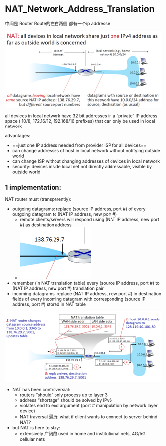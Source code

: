 

# NAT_Network_Address_Translation

中间是 Router 
Route的左右两侧 都有一个ip addresse 

![](image/Pasted%20image%2020241112194549.png)


all devices in local network have 32 bit addresses in a “private” IP address space ( 10/8, 172.16/12, 192.168/16 prefixes) that can only be used in local network

advantages:
- ==just one IP address needed from provider ISP for all devices==
- can change addresses of host in local network without notifying outside world
- can change ISP without changing addresses of devices in local network
- security: devices inside local net not directly addressable, visible by outside world



## 1 implementation:

NAT router must (transparently):
- outgoing datagrams: replace (source IP address, port #) of every outgoing datagram to (NAT IP address, new port #)
    - remote clients/servers will respond using (NAT IP address, new port #) as destination address
    - ![](image/Pasted%20image%2020241112201214.png)
- remember (in NAT translation table) every (source IP address, port #) to (NAT IP address, new port #) translation pair
- incoming datagrams: replace (NAT IP address, new port #) in destination fields of every incoming datagram with corresponding (source IP address, port #) stored in NAT table

![](image/Pasted%20image%2020241112201340.png)



- NAT has been controversial:
    - routers “should” only process up to layer 3
    - address “shortage” should be solved by IPv6
    - violates end to end argument (port # manipulation by network layer device)
    - NAT traversal 遍历: what if client wants to connect to server behind NAT?
- but NAT is here to stay: 
    - extensively 广阔的 used in home and institutional nets, 4G/5G cellular nets




